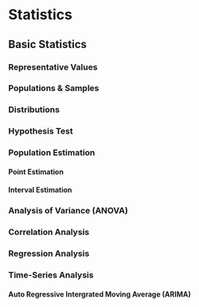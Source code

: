 # Statistics

## Basic Statistics


### Representative Values


### Populations & Samples


### Distributions


### Hypothesis Test


### Population Estimation


#### Point Estimation


#### Interval Estimation


### Analysis of Variance (ANOVA)


### Correlation Analysis


### Regression Analysis


### Time-Series Analysis


#### Auto Regressive Intergrated Moving Average (ARIMA)
